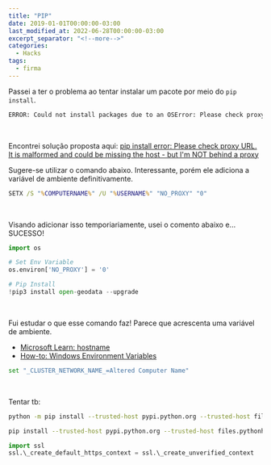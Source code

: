 ```yaml
---
title: "PIP"
date: 2019-01-01T00:00:00-03:00
last_modified_at: 2022-06-28T00:00:00-03:00
excerpt_separator: "<!--more-->"
categories:
  - Hacks
tags:
  - firma
---
```


Passei a ter o problema ao tentar instalar um pacote por meio do `pip install`.

```cmd
ERROR: Could not install packages due to an OSError: Please check proxy URL. It is malformed and could be missing the host.
```

<br>

Encontrei solução proposta aqui:
[pip install error: Please check proxy URL. It is malformed and could be missing the host - but I'm NOT behind a proxy](https://stackoverflow.com/questions/66603985/pip-install-error-please-check-proxy-url-it-is-malformed-and-could-be-missing?noredirect=1&lq=1)

Sugere-se utilizar o comando abaixo. Interessante, porém ele adiciona a variável de ambiente definitivamente.

```cmd
SETX /S "%COMPUTERNAME%" /U "%USERNAME%" "NO_PROXY" "0"
```

<br>

Visando adicionar isso temporiariamente, usei o comento abaixo e... SUCESSO!

```python
import os

# Set Env Variable
os.environ['NO_PROXY'] = '0'

# Pip Install
!pip3 install open-geodata --upgrade
```

<br>

Fui estudar o que esse comando faz!
Parece que acrescenta uma variável de ambiente.

- [Microsoft Learn: hostname](https://learn.microsoft.com/pt-br/windows-server/administration/windows-commands/hostname)
- [How-to: Windows Environment Variables](https://ss64.com/nt/syntax-variables.html)

```bash
set "_CLUSTER_NETWORK_NAME_=Altered Computer Name"
```

<br>

Tentar tb:

```bash
python -m pip install --trusted-host pypi.python.org --trusted-host files.pythonhosted.org --trusted-host pypi.org --upgrade pip

pip install --trusted-host pypi.python.org --trusted-host files.pythonhosted.org --trusted-host pypi.org --upgrade pip
```

```python
import ssl
ssl.\_create_default_https_context = ssl.\_create_unverified_context
```
